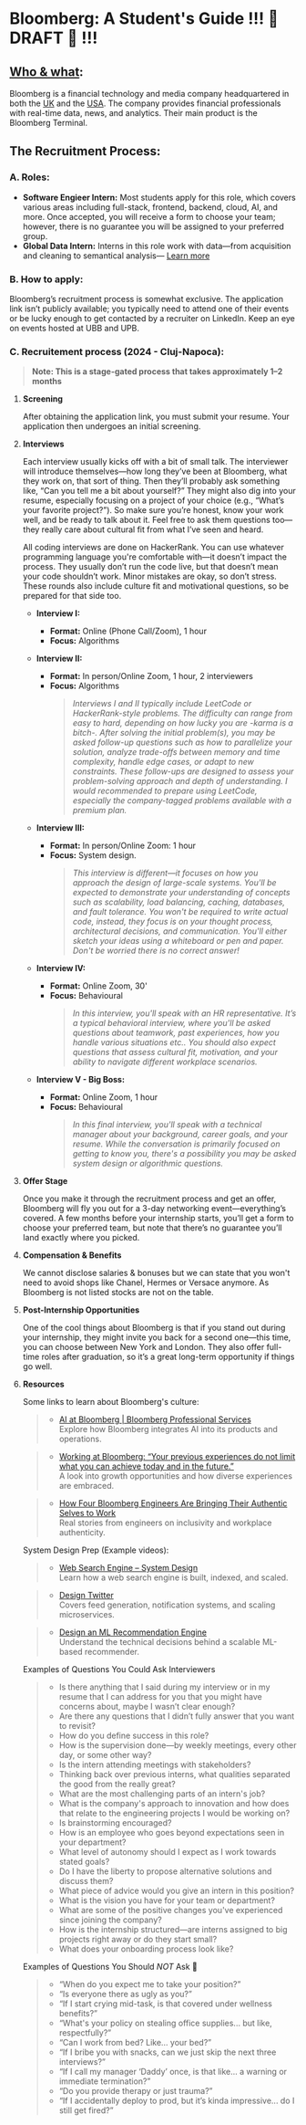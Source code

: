 # Bloomberg: A Student's Guide !!!   🚩DRAFT  🚩  !!! 

## [Who & what](https://www.bloomberg.com/company/what-we-do/):
Bloomberg is a financial technology and media company headquartered in both the [UK](https://www.bloomberg.com/company/offices/bloomberg-london/) and the [USA](https://www.bloomberg.com/company/careers/global-roles/working-at-bloomberg-in-new-york/). The company provides financial professionals with real-time data, news, and analytics. Their main product is the Bloomberg Terminal.

## The Recruitment Process:

### A. Roles:
- **Software Engieer Intern:**
  Most students apply for this role, which covers various areas including full-stack, frontend, backend, cloud, AI, and more. Once accepted, you will receive a form to choose your team; however, there is no guarantee you will be assigned to your preferred group.
- **Global Data Intern:**
   Interns in this role work with data—from acquisition and cleaning to semantical analysis— 
  [Learn more](https://www.brightnetwork.co.uk/graduate-jobs/bloomberg/global-data-summer-internship-2022)


### B. How to apply:
Bloomberg’s recruitment process is somewhat exclusive. The application link isn’t publicly available; you typically need to attend one of their events or be lucky enough to get contacted by a recruiter on LinkedIn. Keep an eye on events hosted at UBB and UPB. 

### C. Recruitement process (2024 - Cluj-Napoca):
>**Note: This is a stage-gated process that takes approximately 1–2 months**

1.  **Screening**    
    
    After obtaining the application link, you must submit your resume. Your application then undergoes an initial screening.

2. **Interviews**

    Each interview usually kicks off with a bit of small talk. The interviewer will introduce themselves—how long they’ve been at Bloomberg, what they work on, that sort of thing. Then they’ll probably ask something like, “Can you tell me a bit about yourself?” They might also dig into your resume, especially focusing on a project of your choice (e.g., “What’s your favorite project?”). So make sure you’re honest, know your work well, and be ready to talk about it. Feel free to ask them questions too—they really care about cultural fit from what I’ve seen and heard.

    All coding interviews are done on HackerRank. You can use whatever programming language you're comfortable with—it doesn’t impact the process. They usually don’t run the code live, but that doesn’t mean your code shouldn’t work. Minor mistakes are okay, so don’t stress. These rounds also include culture fit and motivational questions, so be prepared for that side too.

    - **Interview I:** 
        - **Format:** Online (Phone Call/Zoom), 1 hour
        - **Focus:** Algorithms   
   - **Interview II:** 
        - **Format:** In person/Online Zoom, 1 hour, 2 interviewers 
        - **Focus:** Algorithms  
            > *Interviews I and II typically include LeetCode or HackerRank-style problems. The difficulty can range from easy to hard, depending on how lucky you are -karma is a bitch-. After solving the initial problem(s), you may be asked follow-up questions such as how to parallelize your solution, analyze trade-offs between memory and time complexity, handle edge cases, or adapt to new constraints. These follow-ups are designed to assess your problem-solving approach and depth of understanding. I would recommended to prepare using LeetCode, especially the company-tagged problems available with a premium plan.* 

   - **Interview III:** 
        - **Format:** In person/Online Zoom: 1 hour
        - **Focus:** System design.
            > *This interview is different—it focuses on how you approach the design of large-scale systems. You'll be expected to demonstrate your understanding of concepts such as scalability, load balancing, caching, databases, and fault tolerance. You won't be required to write actual code, instead, they focus is on your thought process, architectural decisions, and communication. You'll either sketch your ideas using a whiteboard or pen and paper. Don't be worried there is no correct answer!*

   - **Interview IV:** 
        - **Format:** Online Zoom, 30'
        - **Focus:** Behavioural
            > *In this interview, you'll speak with an HR representative. It’s a typical behavioral interview, where you'll be asked questions about teamwork, past experiences, how you handle various situations etc.. You should also expect questions that assess cultural fit, motivation, and your ability to navigate different workplace scenarios.*
   - **Interview V - Big Boss:**
        - **Format:** Online Zoom, 1 hour
        - **Focus:** Behavioural
            > *In this final interview, you'll speak with a technical manager about your background, career goals, and your resume. While the conversation is primarily focused on getting to know you, there's a possibility you may be asked system design or algorithmic questions.*

3. **Offer Stage**  
    
    Once you make it through the recruitment process and get an offer, Bloomberg will fly you out for a 3-day networking event—everything’s covered. A few months before your internship starts, you’ll get a form to choose your preferred team, but note that there’s no guarantee you’ll land exactly where you picked.

4. **Compensation & Benefits**
    
    We cannot disclose salaries & bonuses but we can state that you won't need to avoid shops like Chanel, Hermes or Versace anymore. As Bloomberg is not listed stocks are not on the table.

5. **Post-Internship Opportunities**
    
    One of the cool things about Bloomberg is that if you stand out during your internship, they might invite you back for a second one—this time, you can choose between New York and London. They also offer full-time roles after graduation, so it’s a great long-term opportunity if things go well.

6. **Resources**

    Some links to learn about Bloomberg's culture:
    > - [AI at Bloomberg | Bloomberg Professional Services](https://www.bloomberg.com/professional/solutions/ai/?tactic-page=588598#overview)  
    Explore how Bloomberg integrates AI into its products and operations.

    > - [Working at Bloomberg: “Your previous experiences do not limit what you can achieve today and in the future.”](https://www.bloomberg.com/company/stories/working-at-bloomberg-your-previous-experiences-do-not-limit-what-you-can-achieve-today-and-in-the-future/)  
    A look into growth opportunities and how diverse experiences are embraced.

    > - [How Four Bloomberg Engineers Are Bringing Their Authentic Selves to Work](https://www.bloomberg.com/company/stories/how-four-bloomberg-engineers-are-bringing-their-authentic-selves-to-work/)  
    Real stories from engineers on inclusivity and workplace authenticity.

    System Design Prep (Example videos):

    > - [Web Search Engine – System Design](https://www.youtube.com/watch?v=0LTXCcVRQi0)  
    Learn how a web search engine is built, indexed, and scaled.

    > - [Design Twitter](https://www.youtube.com/watch?v=o5n85GRKuzk)  
    Covers feed generation, notification systems, and scaling microservices.

    > - [Design an ML Recommendation Engine](https://www.youtube.com/watch?v=FoSCaue3lcg&list=PLPkuArhPxxQGvr3qKy6bwh0ZKDiVyMOcn&index=10)  
    Understand the technical decisions behind a scalable ML-based recommender.



    Examples of Questions You Could Ask Interviewers

    > - Is there anything that I said during my interview or in my resume that I can address for you that you might have concerns about, maybe I wasn’t clear enough?
    > - Are there any questions that I didn’t fully answer that you want to revisit?
    > - How do you define success in this role?
    > - How is the supervision done—by weekly meetings, every other day, or some other way?
    > - Is the intern attending meetings with stakeholders?
    > - Thinking back over previous interns, what qualities separated the good from the really great?
    > - What are the most challenging parts of an intern's job?
    > - What is the company's approach to innovation and how does that relate to the engineering projects I would be working on?
    > - Is brainstorming encouraged?
    > - How is an employee who goes beyond expectations seen in your department?
    > - What level of autonomy should I expect as I work towards stated goals?
    > - Do I have the liberty to propose alternative solutions and discuss them?
    > - What piece of advice would you give an intern in this position?
    > - What is the vision you have for your team or department?
    > - What are some of the positive changes you've experienced since joining the company?
    > - How is the internship structured—are interns assigned to big projects right away or do they start small?
    > - What does your onboarding process look like?

    Examples of Questions You Should *NOT* Ask 🚩

    > - “When do you expect me to take your position?”  
    > - “Is everyone there as ugly as you?”  
    > - “If I start crying mid-task, is that covered under wellness benefits?”  
    > - “What's your policy on stealing office supplies... but like, respectfully?”  
    > - “Can I work from bed? Like… your bed?”  
    > - “If I bribe you with snacks, can we just skip the next three interviews?”  
    > - “If I call my manager ‘Daddy’ once, is that like... a warning or immediate termination?”  
    > - “Do you provide therapy or just trauma?”  
    > - “If I accidentally deploy to prod, but it’s kinda impressive... do I still get fired?”